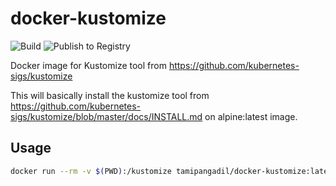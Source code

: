 # docker-kustomize

![Build](https://github.com/tamipangadil/docker-kustomize/workflows/Build/badge.svg) ![Publish to Registry](https://github.com/tamipangadil/docker-kustomize/workflows/Publish%20to%20Registry/badge.svg)

Docker image for Kustomize tool from https://github.com/kubernetes-sigs/kustomize

This will basically install the kustomize tool from https://github.com/kubernetes-sigs/kustomize/blob/master/docs/INSTALL.md on alpine:latest image. 

## Usage

```sh
docker run --rm -v $(PWD):/kustomize tamipangadil/docker-kustomize:latest build .
```
